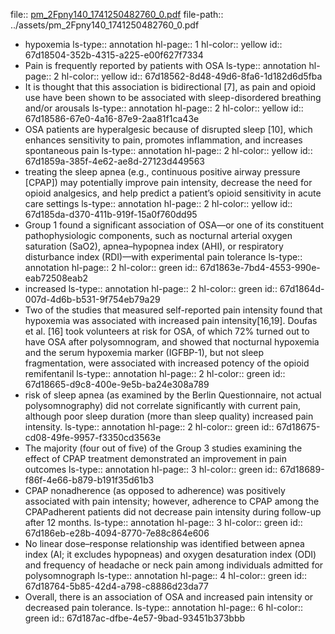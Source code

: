file:: [pm_2Fpny140_1741250482760_0.pdf](../assets/pm_2Fpny140_1741250482760_0.pdf)
file-path:: ../assets/pm_2Fpny140_1741250482760_0.pdf

- hypoxemia
  ls-type:: annotation
  hl-page:: 1
  hl-color:: yellow
  id:: 67d18504-352b-4315-a225-e00f627f7334
- Pain is frequently reported by patients with OSA
  ls-type:: annotation
  hl-page:: 2
  hl-color:: yellow
  id:: 67d18562-8d48-49d6-8fa6-1d182d6d5fba
- It is thought that this association is bidirectional [7], as pain and opioid use have been shown to be associated with sleep-disordered breathing and/or arousals
  ls-type:: annotation
  hl-page:: 2
  hl-color:: yellow
  id:: 67d18586-67e0-4a16-87e9-2aa81f1ca43e
- OSA patients are hyperalgesic because of disrupted sleep [10], which enhances sensitivity to pain, promotes inflammation, and increases spontaneous pain
  ls-type:: annotation
  hl-page:: 2
  hl-color:: yellow
  id:: 67d1859a-385f-4e62-ae8d-27123d449563
- treating the sleep apnea (e.g., continuous positive airway pressure [CPAP]) may potentially improve pain intensity, decrease the need for opioid analgesics, and help predict a patient’s opioid sensitivity in acute care settings
  ls-type:: annotation
  hl-page:: 2
  hl-color:: yellow
  id:: 67d185da-d370-411b-919f-15a0f760dd95
- Group 1 found a significant association of OSA—or one of its constituent pathophysiologic components, such as nocturnal arterial oxygen saturation (SaO2), apnea–hypopnea index (AHI), or respiratory disturbance index (RDI)—with experimental pain tolerance
  ls-type:: annotation
  hl-page:: 2
  hl-color:: green
  id:: 67d1863e-7bd4-4553-990e-eab72508eab2
- increased
  ls-type:: annotation
  hl-page:: 2
  hl-color:: green
  id:: 67d1864d-007d-4d6b-b531-9f754eb79a29
- Two of the studies that measured self-reported pain intensity found that hypoxemia was associated with increased pain intensity[16,19]. Doufas et al. [16] took volunteers at risk for OSA, of which 72% turned out to have OSA after polysomnogram, and showed that nocturnal hypoxemia and the serum hypoxemia marker (IGFBP-1), but not sleep fragmentation, were associated with increased potency of the opioid remifentanil
  ls-type:: annotation
  hl-page:: 2
  hl-color:: green
  id:: 67d18665-d9c8-400e-9e5b-ba24e308a789
- risk of sleep apnea (as examined by the Berlin Questionnaire, not actual polysomnography) did not correlate significantly with current pain, although poor sleep duration (more than sleep quality) increased pain intensity.
  ls-type:: annotation
  hl-page:: 2
  hl-color:: green
  id:: 67d18675-cd08-49fe-9957-f3350cd3563e
- The majority (four out of five) of the Group 3 studies examining the effect of CPAP treatment demonstrated an improvement in pain outcomes
  ls-type:: annotation
  hl-page:: 3
  hl-color:: green
  id:: 67d18689-f86f-4e66-b879-b191f35d61b3
- CPAP nonadherence (as opposed to adherence) was positively associated with pain intensity; however, adherence to CPAP among the CPAPadherent patients did not decrease pain intensity during follow-up after 12 months. 
  ls-type:: annotation
  hl-page:: 3
  hl-color:: green
  id:: 67d186eb-e28b-4094-8770-7e88c864e606
- No linear dose–response relationship was identified between apnea index (AI; it excludes hypopneas) and oxygen desaturation index (ODI) and frequency of headache or neck pain among individuals admitted for polysomnograph
  ls-type:: annotation
  hl-page:: 4
  hl-color:: green
  id:: 67d18764-5b85-42d4-a798-c8886d23da77
- Overall, there is an association of OSA and increased pain intensity or decreased pain tolerance.
  ls-type:: annotation
  hl-page:: 6
  hl-color:: green
  id:: 67d187ac-dfbe-4e57-9bad-93451b373bbb